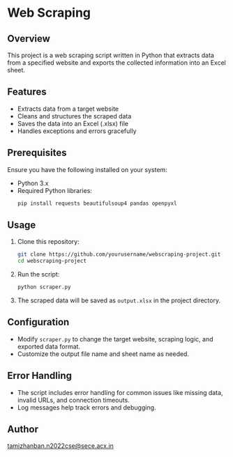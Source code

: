# Web Scraping 

## Overview
This project is a web scraping script written in Python that extracts data from a specified website and exports the collected information into an Excel sheet.

## Features
- Extracts data from a target website
- Cleans and structures the scraped data
- Saves the data into an Excel (.xlsx) file
- Handles exceptions and errors gracefully

## Prerequisites
Ensure you have the following installed on your system:
- Python 3.x
- Required Python libraries:
  ```bash
  pip install requests beautifulsoup4 pandas openpyxl
  ```

## Usage
1. Clone this repository:
   ```bash
   git clone https://github.com/yourusername/webscraping-project.git
   cd webscraping-project
   ```

2. Run the script:
   ```bash
   python scraper.py
   ```

3. The scraped data will be saved as `output.xlsx` in the project directory.

## Configuration
- Modify `scraper.py` to change the target website, scraping logic, and exported data format.
- Customize the output file name and sheet name as needed.

## Error Handling
- The script includes error handling for common issues like missing data, invalid URLs, and connection timeouts.
- Log messages help track errors and debugging.

## Author
tamizhanban.n2022cse@sece.acx.in

